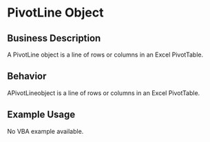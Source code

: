 # PivotLine Object

## Business Description
A PivotLine object is a line of rows or columns in an Excel PivotTable.

## Behavior
APivotLineobject is a line of rows or columns in an Excel PivotTable.

## Example Usage
No VBA example available.